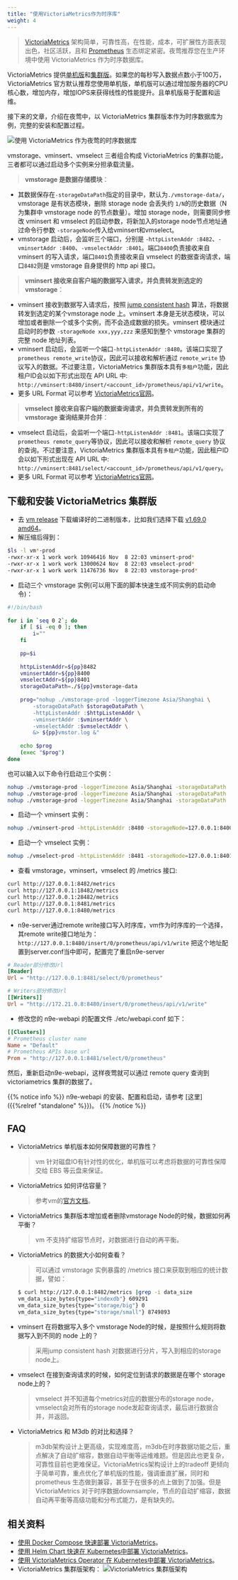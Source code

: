 ```yaml
---
title: "使用VictoriaMetrics作为时序库"
weight: 4
---
```

>[VictoriaMetrics](https://github.com/VictoriaMetrics/VictoriaMetrics) 架构简单，可靠性高，在性能，成本，可扩展性方面表现出色，社区活跃，且和 [Prometheus](https://prometheus.io) 生态绑定紧密。夜莺推荐您在生产环境中使用 VictoriaMetrics 作为时序数据库。

VictoriaMetrics 提供[单机版](https://docs.victoriametrics.com/Single-server-VictoriaMetrics.html)和[集群版](https://docs.victoriametrics.com/Cluster-VictoriaMetrics.html)。如果您的每秒写入数据点数小于100万，VictoriaMetrics 官方默认推荐您使用单机版，单机版可以通过增加服务器的CPU核心数，增加内存，增加IOPS来获得线性的性能提升。且单机版易于配置和运维。

接下来的文章，介绍在夜莺中，以 VictoriaMetrics 集群版本作为时序数据库为例，完整的安装和配置过程。

![使用 VictoriaMetrics 作为夜莺的时序数据库](/fc-monitoring-vm.png )

vmstorage、vminsert、vmselect 三者组合构成 VictoriaMetrics 的集群功能，三者都可以通过启动多个实例来分担承载流量。

>**vmstorage 是数据存储模块**：
- 其数据保存在`-storageDataPath`指定的目录中，默认为`./vmstorage-data/`，vmstorage 是有状态模块，删除 storage node 会丢失约 `1/N`的历史数据（N 为集群中 vmstorage node 的节点数量）。增加 storage node，则需要同步修改 vminsert 和  vmselect 的启动参数，将新加入的storage node节点地址通过命令行参数 `-storageNode`传入给vminsert和vmselect。
- vmstorage 启动后，会监听三个端口，分别是 `-httpListenAddr :8482`、`-vminsertAddr :8400`、`-vmselectAddr :8401`。端口`8400`负责接收来自 vminsert 的写入请求，端口`8401`负责接收来自 vmselect 的数据查询请求，端口`8482`则是 vmstorage 自身提供的 http api 接口。

>**vminsert 接收来自客户端的数据写入请求，并负责转发到选定的vmstorage**：
- vminsert 接收到数据写入请求后，按照  [jump consistent hash](https://github.com/lithammer/go-jump-consistent-hash)  算法，将数据转发到选定的某个vmstorage node 上。vminsert 本身是无状态模块，可以增加或者删除一个或多个实例，而不会造成数据的损失。vminsert 模块通过启动时的参数 `-storageNode xxx,yyy,zzz` 来感知到整个 vmstorage 集群的完整 node 地址列表。
- vminsert 启动后，会监听一个端口`-httpListenAddr :8480`。该端口实现了 `prometheus remote_write`协议，因此可以接收和解析通过 `remote_write` 协议写入的数据。不过要注意，VictoriaMetrics 集群版本具有`多租户`功能，因此租户ID会以如下形式出现在 API URL 中: `http://vminsert:8480/insert/<account_id>/prometheus/api/v1/write`。
- 更多 URL Format 可以参考 [VictoriaMetrics官网](https://docs.victoriametrics.com/Cluster-VictoriaMetrics.html#url-format)。

>**vmselect 接收来自客户端的数据查询请求，并负责转发到所有的 vmstorage 查询结果并合并**：
- vmselect 启动后，会监听一个端口`-httpListenAddr :8481`。该端口实现了 `prometheus remote_query`等协议，因此可以接收和解析 `remote_query` 协议的查询。不过要注意，VictoriaMetrics 集群版本具有`多租户`功能，因此租户ID会以如下形式出现在 API URL 中: `http://vminsert:8481/select/<account_id>/prometheus/api/v1/query`。
- 更多 URL Format 可以参考 [VictoriaMetrics官网](https://docs.victoriametrics.com/Cluster-VictoriaMetrics.html#url-format)。

## 下载和安装 VictoriaMetrics 集群版
- 去 [vm release](https://github.com/VictoriaMetrics/VictoriaMetrics/releases) 下载编译好的二进制版本，比如我们选择下载 [v1.69.0 amd64](https://github.com/VictoriaMetrics/VictoriaMetrics/releases/download/v1.69.0/victoria-metrics-amd64-v1.69.0-cluster.tar.gz)。
- 解压缩后得到：
```bash
$ls -l vm*-prod
-rwxr-xr-x 1 work work 10946416 Nov  8 22:03 vminsert-prod*
-rwxr-xr-x 1 work work 13000624 Nov  8 22:03 vmselect-prod*
-rwxr-xr-x 1 work work 11476736 Nov  8 22:03 vmstorage-prod*
```
- 启动三个 vmstorage 实例(可以用下面的脚本快速生成不同实例的启动命令)：
```bash
#!/bin/bash    
   
for i in `seq 0 2`; do  
    if [ $i -eq 0 ]; then
        i=""   
    fi         
   
    pp=$i      
   
    httpListenAddr=${pp}8482
    vminsertAddr=${pp}8400
    vmselectAddr=${pp}8401
    storageDataPath=./${pp}vmstorage-data
   
    prog="nohup ./vmstorage-prod -loggerTimezone Asia/Shanghai \
        -storageDataPath $storageDataPath \
        -httpListenAddr :$httpListenAddr \
        -vminsertAddr :$vminsertAddr \
        -vmselectAddr :$vmselectAddr \
        &> ${pp}vmstor.log &"
   
    echo $prog 
    (exec "$prog")                                                                                                                   
done
```

也可以输入以下命令行启动三个实例：

```bash
nohup ./vmstorage-prod -loggerTimezone Asia/Shanghai -storageDataPath ./vmstorage-data -httpListenAddr :8482 -vminsertAddr :8400 -vmselectAddr :8401 &> vmstor.log &
nohup ./vmstorage-prod -loggerTimezone Asia/Shanghai -storageDataPath ./1vmstorage-data -httpListenAddr :18482 -vminsertAddr :18400 -vmselectAddr :18401 &> 1vmstor.log &
nohup ./vmstorage-prod -loggerTimezone Asia/Shanghai -storageDataPath ./2vmstorage-data -httpListenAddr :28482 -vminsertAddr :28400 -vmselectAddr :28401 &> 2vmstor.log &
```

- 启动一个 vminsert 实例：
```bash
nohup ./vminsert-prod -httpListenAddr :8480 -storageNode=127.0.0.1:8400,127.0.0.1:18400,127.0.0.1:28400 &>vminsert.log  &
```

- 启动一个 vmselect 实例：
```bash
nohup ./vmselect-prod -httpListenAddr :8481 -storageNode=127.0.0.1:8401,127.0.0.1:18401,127.0.0.1:28401 &>vmselect.log &
```

- 查看 vmstorage，vminsert，vmselect 的 /metrics 接口:
```bash
curl http://127.0.0.1:8482/metrics 
curl http://127.0.0.1:18482/metrics 
curl http://127.0.0.1:28482/metrics 
curl http://127.0.0.1:8481/metrics 
curl http://127.0.0.1:8480/metrics 
```

- n9e-server通过remote write接口写入时序库，vm作为时序库的一个选择，其remote write接口地址为：`http://127.0.0.1:8480/insert/0/prometheus/api/v1/write` 把这个地址配置到server.conf当中即可，配置完了重启n9e-server
```toml
# Reader部分修改Url
[Reader]
Url = "http://127.0.0.1:8481/select/0/prometheus"

# Writers部分修改Url
[[Writers]]
Url = "http://172.21.0.8:8480/insert/0/prometheus/api/v1/write"
```


- 修改您的 n9e-webapi 的配置文件 ./etc/webapi.conf 如下：
```toml
[[Clusters]]
# Prometheus cluster name
Name = "Default"
# Prometheus APIs base url
Prom = "http://127.0.0.1:8481/select/0/prometheus"
```

然后，重新启动n9e-webapi，这样夜莺就可以通过 remote query 查询到 victoriametrics 集群的数据了。

{{% notice info %}}
n9e-webapi 的安装、配置和启动，请参考 [这里]({{%relref "standalone" %}})。
{{% /notice %}}

## FAQ
- VictoriaMetrics 单机版本如何保障数据的可靠性？
	>vm 针对磁盘IO有针对性的优化，单机版可以考虑将数据的可靠性保障交给 EBS 等云盘来保证。
- VictoriaMetrics 如何评估容量？
	>参考vm的[官方文档](https://docs.victoriametrics.com/#capacity-planning)。
- VictoriaMetrics 集群版本增加或者删除vmstorage Node的时候，数据如何再平衡？
	>vm 不支持扩缩容节点时，对数据进行自动的再平衡。
- VictoriaMetrics 的数据大小如何查看？
	>可以通过 vmstorage 实例暴露的 /metrics 接口来获取到相应的统计数据，譬如：
	```bash
	$ curl http://127.0.0.1:8482/metrics |grep -i data_size
	vm_data_size_bytes{type="indexdb"} 609291
  vm_data_size_bytes{type="storage/big"} 0
  vm_data_size_bytes{type="storage/small"} 8749893
  ```
- vminsert 在将数据写入多个 vmstorage Node的时候，是按照什么规则将数据写入到不同的 node 上的？
	>采用jump consistent hash 对数据进行分片，写入到相应的storage node上。
- vmselect 在接到查询请求的时候，如何定位到请求的数据是在哪个 storage node上的？
	>vmselect 并不知道每个metrics对应的数据分布的storage node，vmselect会对所有的storage node发起查询请求，最后进行数据合并，并返回。
- VictoriaMetrics 和 M3db 的对比和选择？
	>m3db架构设计上更高级，实现难度高，m3db在时序数据功能之后，重点解决了自动扩缩容，数据自动平衡等运维难题。但是因此也更复杂，可靠性目前也更难保证。VictoriaMetrics架构设计上的tradeoff 更倾向于简单可靠，重点优化了单机版的性能，强调垂直扩展，同时和prometheus 生态做到兼容，甚至于在很多的点上做到了加强。但是 VictoriaMetrics 对于时序数据downsample，节点的自动扩缩容，数据自动再平衡等高级功能和分布式能力，是有缺失的。


## 相关资料
- [使用 Docker Compose 快速部署 VictoriaMetrics](https://docs.victoriametrics.com/Single-server-VictoriaMetrics.html#start-with-docker-compose)。
- [使用 Helm Chart 快速在 Kubernetes中部署 VictoriaMetrics](https://github.com/VictoriaMetrics/helm-charts)。
- [使用 VictoriaMetrics Operator 在 Kubernetes中部署 VictoriaMetrics](https://github.com/VictoriaMetrics/operator)。
- VictoriaMetrics 集群版架构：
![VictoriaMetrics 集群版架构 ](/vm-cluster-arch.png)
